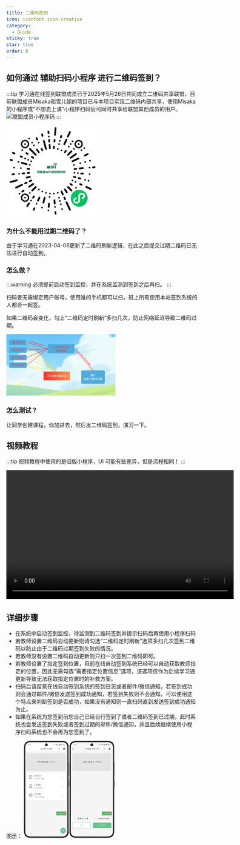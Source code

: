 ```yaml
---
title: 二维码签到
icon: iconfont icon-creative
category:
  - Guide
sticky: true
star: true
order: 8
---
```


## 如何通过 **辅助扫码小程序** 进行二维码签到？

:::tip
学习通在线签到联盟成员已于2025年5月26日共同成立二维码共享联盟，目前联盟成员Misaka和雪儿姐的项目已与本项目实现二维码内部共享，使用Misaka的小程序或“不想去上课”小程序扫码后可同时共享给联盟其他成员的用户。
<img src="https://cx-static.waadri.top/image/4305440a-3e9f-4721-bba5-a170a755af1f.jpeg" style="width: min(30vw, 500px)" alt="联盟成员小程序码" />
:::

<img src="/image/miniprogram-qrcode.png" style="width: min(30vw, 240px)" alt="二维码上传小程序" />

### 为什么不能用过期二维码了？

由于学习通在2023-04-08更新了二维码刷新逻辑，在此之后提交过期二维码已无法进行自动签到。

### 怎么做？

:::warning
必须提前启动签到监控，并在系统监测到签到之后再扫。
:::

扫码者无需绑定用户账号，使用谁的手机都可以扫，班上所有使用本站签到系统的人都会一起签。

如果二维码会变化，勾上“二维码定时刷新”多扫几次，防止网络延迟导致二维码过期。

<img src="/image/二维码签到原理.png" style="width: min(30vw, 500px)" alt="二维码签到原理" />

### 怎么测试？

让同学创建课程，你加进去，然后发二维码签到，演习一下。

## 视频教程

:::tip
视频教程中使用的是旧版小程序，UI 可能有些差异，但是流程相同！
:::

<video width="600" height="340" controls>
  <source src="https://source.waadri.top/video/qrcode.mp4" type="video/mp4">
</video>

## 详细步骤

+ 在系统中启动签到监控，待监测到二维码签到并提示扫码后再使用小程序扫码
+ 若教师设置二维码自动更新则请勾选“二维码定时刷新”选项多扫几次签到二维码以防止由于二维码过期签到失败的情况。
+ 若教师没有设置二维码自动更新则只扫一次签到二维码即可。
+ 若教师设置了指定签到位置，目前在线自动签到系统已经可以自动获取教师指定的位置，因此无需勾选“需要指定位置信息”选项，该选项仅作为后续学习通更新导致无法获取指定位置时的补救方案。
+ 扫码后请留意在线自动签到系统的签到日志或者邮件/微信通知，若签到成功则会通过邮件/微信发送签到成功通知，若签到失败则不会通知，可以使用这个特点来判断签到是否成功，如果没有通知则一直扫码直到发送签到成功通知为止。
+ 如果在系统为您签到前您自己已经自行签到了或者二维码签到已过期，此时系统也会发送签到失败或者签到过期的邮件/微信通知，并且后续继续使用小程序扫码系统也不会再为您签到了。

图示：
<img src="/image/二维码上传展示.png" style="width: min(30vw, 240px)" alt="二维码上传小程序截屏" />
